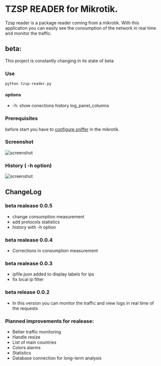 # TZSP READER for Mikrotik.

Tzsp reader is a package reader coming from a mikrotik.
With this application you can easily see the consumption of the network in real time and monitor the traffic.

## beta:
This project is constantly changing in its state of beta
### Use

```
python tzsp-reader.py

```
#### options
* -h: show conections history log_panel_columns

### Prerequisites

before start you have to [configure sniffer](https://wiki.mikrotik.com/wiki/Manual:Tools/Packet_Sniffer) in the mikrotik.
### Screenshot
![screenshot](https://raw.githubusercontent.com/gravadigital/tzsp-reader/master/example/statistics.jpg)

### History ( -h option)
![screenshot](https://raw.githubusercontent.com/gravadigital/tzsp-reader/master/example/tzsp-reader.png)

## ChangeLog

### beta realease 0.0.5
* change consumption measurement
* add protocols statistics
* history with -h option
### beta realease 0.0.4
* Corrections in consumption measurement
### beta realease 0.0.3
* ipfile.json added to display labels for ips
* fix local ip filter

### beta release 0.0.2
* In this version you can monitor the traffic and view logs in real time of the requests

### Planned improvements for realease:
* Better traffic monitoring
* Handle resize
* List of main countries
* Colors alarms
* Statistics
* Database connection for long-term analysis
